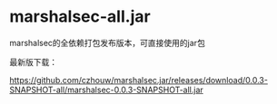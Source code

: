 # marshalsec-all.jar
marshalsec的全依赖打包发布版本，可直接使用的jar包

最新版下载：

https://github.com/czhouw/marshalsec.jar/releases/download/0.0.3-SNAPSHOT-all/marshalsec-0.0.3-SNAPSHOT-all.jar
